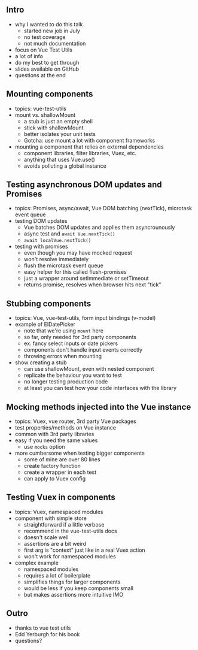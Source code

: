 ## Intro
- why I wanted to do this talk
  - started new job in July
  - no test coverage
  - not much documentation
- focus on Vue Test Utils
- a lot of info
- do my best to get through
- slides available on GitHub
- questions at the end

## Mounting components
- topics: vue-test-utils
- mount vs. shallowMount
  - a stub is just an empty shell
  - stick with shallowMount
  - better isolates your unit tests
  - Gotcha: use mount a lot with component frameworks
- mounting a component that relies on external dependencies
  - component libraries, filter libraries, Vuex, etc.
  - anything that uses Vue.use()
  - avoids polluting a global instance

## Testing asynchronous DOM updates and Promises
- topics: Promises, async/await, Vue DOM batching (nextTick), microtask event queue
- testing DOM updates
  - Vue batches DOM updates and applies them asyncrounously
  - async test and `await Vue.nextTick()`
  - `await localVue.nextTick()`
- testing with promises
  - even though you may have mocked request
  - won't resolve immediately
  - flush the microtask event queue
  - easy helper for this called flush-promises
  - just a wrapper around setImmediate or setTimeout
  - returns promise, resolves when browser hits next "tick"

## Stubbing components
- topics: Vue, vue-test-utils, form input bindings (v-model)
- example of ElDatePicker
  - note that we're using `mount` here
  - so far, only needed for 3rd party components
  - ex. fancy select inputs or date pickers
  - components don't handle input events correctly
  - throwing errors when mounting
- show creating a stub
  - can use shallowMount, even with nested component
  - replicate the behaviour you want to test
  - no longer testing production code
  - at least you can test how your code interfaces with the library

## Mocking methods injected into the Vue instance
- topics: Vuex, vue router, 3rd party Vue packages
- test properties/methods on Vue instance
- common with 3rd party libraries
- easy if you need the same values
  - use `mocks` option
- more cumbersome when testing bigger components
  - some of mine are over 80 lines
  - create factory function
  - create a wrapper in each test
  - can apply to Vuex config

## Testing Vuex in components
- topics: Vuex, namespaced modules
- component with simple store
    - straightforward if a little verbose
    - recommend in the vue-test-utils docs
    - doesn't scale well
    - assertions are a bit weird
    - first arg is "context" just like in a real Vuex action
    - won't work for namespaced modules
- complex example
  - namespaced modules
  - requires a lot of boilerplate
  - simplifies things for larger components
  - would be less if you keep components small
  - but makes assertions more intuitive IMO

## Outro
- thanks to vue test utils
- Edd Yerburgh for his book
- questions?
